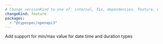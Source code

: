 ```yaml
---
# Change versionKind to one of: internal, fix, dependencies, feature, deprecation, breaking
changeKind: feature
packages:
  - "@typespec/openapi3"
---
```


Add support for min/max value for date time and duration types
